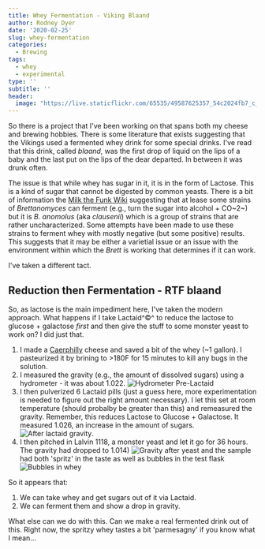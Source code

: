 ```yaml
---
title: Whey Fermentation - Viking Blaand
author: Rodney Dyer
date: '2020-02-25'
slug: whey-fermentation
categories:
  - Brewing
tags:
  - whey
  - experimental
type: ''
subtitle: ''
header: 
  image: "https://live.staticflickr.com/65535/49587625357_54c2024fb7_c_d.jpg"
---
```


So there is a project that I've been working on that spans both my cheese and brewing hobbies.  There is some literature that exists suggesting that the Vikings used a fermented whey drink for some special drinks.  I've read that this drink, called *blaand*, was the first drop of liquid on the lips of a baby and the last put on the lips of the dear departed.  In between it was drunk often.

The issue is that while whey has sugar in it, it is in the form of Lactose.  This is a kind of sugar that cannot be digested by common yeasts.  There is a bit of information the [Milk the Funk Wiki](http://www.milkthefunk.com/wiki/Brettanomyces) suggesting that at lease some strains of *Brettanomyces* can ferment (e.g., turn the sugar into alcohol + CO~2~) but it is *B. anomolus* (aka *clausenii*) which is a group of strains that are rather uncharacterized.  Some attempts have been made to use these strains to ferment whey with mostly negative (but some positive) results.  This suggests that it may be either a varietial issue or an issue with the environment within which the *Brett* is working that determines if it can work.

I've taken a different tact.

## Reduction then Fermentation - RTF blaand

So, as lactose is the main impediment here, I've taken the modern approach.  What happens if I take Lactaid^&copy;^ to reduce the lactose to glucose + galactose *first* and then give the stuff to some monster yeast to work on?  I did just that.  

1. I made a [Caerphilly](https://en.wikipedia.org/wiki/Caerphilly_cheese) cheese and saved a bit of the whey (~1 gallon).  I pasteurized it by brining to >180F for 15 minutes to kill any bugs in the solution.
1. I measured the gravity (e.g., the amount of dissolved sugars) using a hydrometer - it was about 1.022.  ![Hydrometer Pre-Lactaid](https://live.staticflickr.com/65535/49586092341_4e6835ec5e_c_d.jpg)
2. I then pulverized 6 Lactaid pills (just a guess here, more experimentation is needed to figure out the right amount necessary).  I let this set at room temperature (should probalby be greater than this) and remeasured the gravity.  Remember, this reduces Lactose to Glucose + Galactose.  It measured 1.026, an increase in the amount of sugars. ![After lactaid gravity](https://live.staticflickr.com/65535/49586091336_2b0b1c0b60_c_d.jpg).
3. I then pitched in Lalvin 1118, a monster yeast and let it go for 36 hours.  The gravity had dropped to 1.014) ![Gravity after yeast](https://live.staticflickr.com/65535/49586328522_2527bfd8bc_c_d.jpg) and the sample had both 'spritz' in the taste as well as bubbles in the test flask ![Bubbles in whey](https://live.staticflickr.com/65535/49585591653_a52fe622f3_c_d.jpg) 


So it appears that:

1. We can take whey and get sugars out of it via Lactaid.
2. We can ferment them and show a drop in gravity.

What else can we do with this. Can we make a real fermented drink out of this.  Right now, the spritzy whey tastes a bit 'parmesagny' if you know what I mean... 



